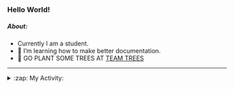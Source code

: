 ### Hello World!

##### About:
- Currently I am a student.
- 🌱 I’m learning how to make better documentation.
- 🌱 GO PLANT SOME TREES AT [TEAM TREES](https://teamtrees.org/)

---
<details>
  <summary>:zap: My Activity:</summary>
  
<!--START_SECTION:waka-->
![Code Time](http://img.shields.io/badge/Code%20Time-1%2C087%20hrs%2037%20mins-blue)

**I'm a Night 🦉** 

```text
🌞 Morning                1340 commits        ██░░░░░░░░░░░░░░░░░░░░░░░   09.33 % 
🌆 Daytime                4868 commits        ████████░░░░░░░░░░░░░░░░░   33.89 % 
🌃 Evening                4228 commits        ███████░░░░░░░░░░░░░░░░░░   29.43 % 
🌙 Night                  3928 commits        ███████░░░░░░░░░░░░░░░░░░   27.35 % 
```
📅 **I'm Most Productive on Wednesday** 

```text
Monday                   2192 commits        ████░░░░░░░░░░░░░░░░░░░░░   15.26 % 
Tuesday                  1769 commits        ███░░░░░░░░░░░░░░░░░░░░░░   12.32 % 
Wednesday                3263 commits        ██████░░░░░░░░░░░░░░░░░░░   22.72 % 
Thursday                 1873 commits        ███░░░░░░░░░░░░░░░░░░░░░░   13.04 % 
Friday                   1424 commits        ██░░░░░░░░░░░░░░░░░░░░░░░   09.91 % 
Saturday                 1317 commits        ██░░░░░░░░░░░░░░░░░░░░░░░   09.17 % 
Sunday                   2526 commits        ████░░░░░░░░░░░░░░░░░░░░░   17.59 % 
```


📊 **This Week I Spent My Time On** 

```text
🔥 Editors: 
VS Code                  7 hrs 5 mins        █████████████████████████   100.00 % 

🐱‍💻 Projects: 
CSF22                    3 hrs 54 mins       ██████████████░░░░░░░░░░░   55.10 % 
quizeco                  1 hr 45 mins        ██████░░░░░░░░░░░░░░░░░░░   24.75 % 
technocean-frontend      1 hr 11 mins        ████░░░░░░░░░░░░░░░░░░░░░   16.77 % 
praise                   12 mins             █░░░░░░░░░░░░░░░░░░░░░░░░   03.05 % 
gdsc-next-weather-app    0 secs              ░░░░░░░░░░░░░░░░░░░░░░░░░   00.22 % 
```


 Last Updated on 05/04/2023 23:08:33 UTC
<!--END_SECTION:waka-->
</details>
